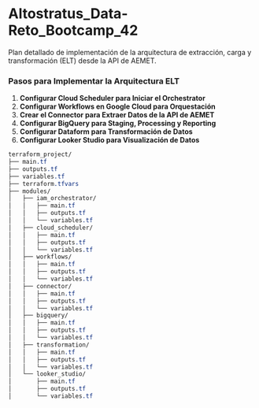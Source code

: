 # Altostratus_Data-Reto_Bootcamp_42

Plan detallado de implementación de la arquitectura de extracción, carga y transformación (ELT) desde la API de AEMET.

### Pasos para Implementar la Arquitectura ELT

1. **Configurar Cloud Scheduler para Iniciar el Orchestrator**
2. **Configurar Workflows en Google Cloud para Orquestación**
3. **Crear el Connector para Extraer Datos de la API de AEMET**
4. **Configurar BigQuery para Staging, Processing y Reporting**
5. **Configurar Dataform para Transformación de Datos**
6. **Configurar Looker Studio para Visualización de Datos**

```css
terraform_project/
├── main.tf
├── outputs.tf
├── variables.tf
├── terraform.tfvars
├── modules/
│   ├── iam_orchestrator/
│   │   ├── main.tf
│   │   ├── outputs.tf
│   │   └── variables.tf
│   ├── cloud_scheduler/
│   │   ├── main.tf
│   │   ├── outputs.tf
│   │   └── variables.tf
│   ├── workflows/
│   │   ├── main.tf
│   │   ├── outputs.tf
│   │   └── variables.tf
│   ├── connector/
│   │   ├── main.tf
│   │   ├── outputs.tf
│   │   └── variables.tf
│   ├── bigquery/
│   │   ├── main.tf
│   │   ├── outputs.tf
│   │   └── variables.tf
│   ├── transformation/
│   │   ├── main.tf
│   │   ├── outputs.tf
│   │   └── variables.tf
│   └── looker_studio/
│       ├── main.tf
│       ├── outputs.tf
│       └── variables.tf
```
